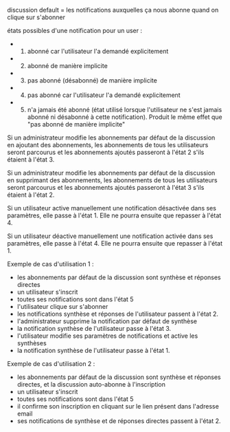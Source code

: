 discussion default = les notifications auxquelles ça nous abonne quand on clique sur s'abonner

états possibles d'une notification pour un user :
- 1. abonné car l'utilisateur l'a demandé explicitement
- 2. abonné de manière implicite
- 3. pas abonné (désabonné) de manière implicite
- 4. pas abonné car l'utilisateur l'a demandé explicitement
- 5. n'a jamais été abonné (état utilisé lorsque l'utilisateur ne s'est jamais abonné ni désabonné à cette notification). Produit le même effet que "pas abonné de manière implicite"

Si un administrateur modifie les abonnements par défaut de la discussion en ajoutant des abonnements, les abonnements de tous les utilisateurs seront parcourus et les abonnements ajoutés passeront à l'état 2 s'ils étaient à l'état 3.

Si un administrateur modifie les abonnements par défaut de la discussion en supprimant des abonnements, les abonnements de tous les utilisateurs seront parcourus et les abonnements ajoutés passeront à l'état 3 s'ils étaient à l'état 2.

Si un utilisateur active manuellement une notification désactivée dans ses paramètres, elle passe à l'état 1. Elle ne pourra ensuite que repasser à l'état 4.

Si un utilisateur déactive manuellement une notification activée dans ses paramètres, elle passe à l'état 4. Elle ne pourra ensuite que repasser à l'état 1.

Exemple de cas d'utilisation 1 :
- les abonnements par défaut de la discussion sont synthèse et réponses directes
- un utilisateur s'inscrit
- toutes ses notifications sont dans l'état 5
- l'utilisateur clique sur s'abonner
- les notifications synthèse et réponses de l'utilisateur passent à l'état 2.
- l'administrateur supprime la notification par défaut de synthèse
- la notification synthèse de l'utilisateur passe à l'état 3.
- l'utilisateur modifie ses paramètres de notifications et active les synthèses
- la notification synthèse de l'utilisateur passe à l'état 1.


Exemple de cas d'utilisation 2 :
- les abonnements par défaut de la discussion sont synthèse et réponses directes, et la discussion auto-abonne à l'inscription
- un utilisateur s'inscrit
- toutes ses notifications sont dans l'état 5
- il confirme son inscription en cliquant sur le lien présent dans l'adresse email
- ses notifications de synthèse et de réponses directes passent à l'état 2.
